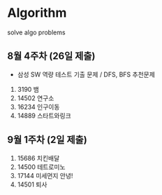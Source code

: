 # Algorithm
solve algo problems 

## 8월 4주차 (26일 제출)
- 삼성 SW 역량 테스트 기출 문제 / DFS, BFS 추천문제
1. 3190 뱀
2. 14502 연구소
3. 16234 인구이동
4. 14889 스타트와링크

## 9월 1주차 (2일 제출)
1.  15686 치킨배달
2.  14500 테트로미노
3.  17144 미세먼지 안녕!
4.  14501 퇴사 
